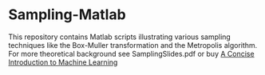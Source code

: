 # Sampling-Matlab
This repository contains Matlab scripts illustrating various sampling techniques like the Box-Muller transformation and the Metropolis algorithm. For more theoretical background see SamplingSlides.pdf or buy  [A Concise Introduction to Machine Learning](https://www.amazon.com/gp/product/0815384106/ref=dbs_a_def_rwt_bibl_vppi_i0)
